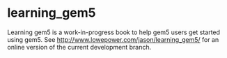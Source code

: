 # learning_gem5
Learning gem5 is a work-in-progress book to help gem5 users get started using gem5.
See http://www.lowepower.com/jason/learning_gem5/ for an online version of the current development branch.
